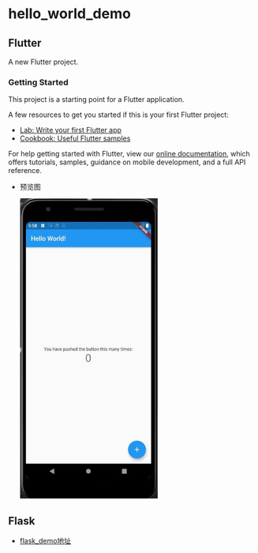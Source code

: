 # hello_world_demo

## Flutter

A new Flutter project.

### Getting Started

This project is a starting point for a Flutter application.

A few resources to get you started if this is your first Flutter project:

- [Lab: Write your first Flutter app](https://flutter.dev/docs/get-started/codelab)
- [Cookbook: Useful Flutter samples](https://flutter.dev/docs/cookbook)

For help getting started with Flutter, view our
[online documentation](https://flutter.dev/docs), which offers tutorials,
samples, guidance on mobile development, and a full API reference.

- 预览图

  ![1603623265213](assets/1603623265213.png)









## Flask

- [flask_demo地址](test/hello/README.md)

